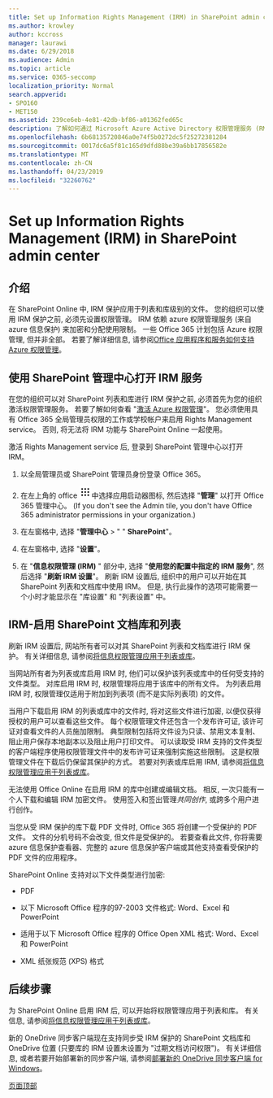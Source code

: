 ```yaml
---
title: Set up Information Rights Management (IRM) in SharePoint admin center
ms.author: krowley
author: kccross
manager: laurawi
ms.date: 6/29/2018
ms.audience: Admin
ms.topic: article
ms.service: O365-seccomp
localization_priority: Normal
search.appverid:
- SPO160
- MET150
ms.assetid: 239ce6eb-4e81-42db-bf86-a01362fed65c
description: 了解如何通过 Microsoft Azure Active Directory 权限管理服务 (RMS) 使用 sharepoint Online IRM 来保护 SharePoint 列表和文档库。
ms.openlocfilehash: 6b68135720846a0e74f5b0272dc5f25272381284
ms.sourcegitcommit: 0017dc6a5f81c165d9dfd88be39a6bb17856582e
ms.translationtype: MT
ms.contentlocale: zh-CN
ms.lasthandoff: 04/23/2019
ms.locfileid: "32260762"
---
```

# <a name="set-up-information-rights-management-irm-in-sharepoint-admin-center"></a>Set up Information Rights Management (IRM) in SharePoint admin center

## <a name="introduction"></a>介绍

在 SharePoint Online 中, IRM 保护应用于列表和库级别的文件。 您的组织可以使用 IRM 保护之前, 必须先设置权限管理。 IRM 依赖 azure 权限管理服务 (来自 azure 信息保护) 来加密和分配使用限制。 一些 Office 365 计划包括 Azure 权限管理, 但并非全部。 若要了解详细信息, 请参阅[Office 应用程序和服务如何支持 Azure 权限管理](https://docs.microsoft.com/azure/information-protection/understand-explore/office-apps-services-support)。
  
## <a name="turn-on-irm-service-using-sharepoint-admin-center"></a>使用 SharePoint 管理中心打开 IRM 服务

在您的组织可以对 SharePoint 列表和库进行 IRM 保护之前, 必须首先为您的组织激活权限管理服务。 若要了解如何查看 "[激活 Azure 权限管理](https://docs.microsoft.com/information-protection/deploy-use/activate-service)"。 您必须使用具有 Office 365 全局管理员权限的工作或学校帐户来启用 Rights Management service。 否则, 将无法将 IRM 功能与 SharePoint Online 一起使用。
  
激活 Rights Management service 后, 登录到 SharePoint 管理中心以打开 IRM。
  
1. 以全局管理员或 SharePoint 管理员身份登录 Office 365。
    
2. 在左上角的 office ![365](media/e5aee650-c566-4100-aaad-4cc2355d909f.png)中选择应用启动器图标, 然后选择 "**管理**" 以打开 Office 365 管理中心。 (If you don't see the Admin tile, you don't have Office 365 administrator permissions in your organization.) 
    
3. 在左窗格中, 选择 "**管理中心** \> " " **SharePoint**"。
    
4. 在左窗格中, 选择 "**设置**"。
    
5. 在 "**信息权限管理 (IRM)** " 部分中, 选择 "**使用您的配置中指定的 IRM 服务**", 然后选择 "**刷新 IRM 设置**"。 刷新 IRM 设置后, 组织中的用户可以开始在其 SharePoint 列表和文档库中使用 IRM。 但是, 执行此操作的选项可能需要一个小时才能显示在 "库设置" 和 "列表设置" 中。
    
## <a name="irm-enable-sharepoint-document-libraries-and-lists"></a>IRM-启用 SharePoint 文档库和列表
<a name="__toc220831191"> </a>

刷新 IRM 设置后, 网站所有者可以对其 SharePoint 列表和文档库进行 IRM 保护。 有关详细信息, 请参阅[将信息权限管理应用于列表或库](apply-irm-to-a-list-or-library.md)。
  
当网站所有者为列表或库启用 IRM 时, 他们可以保护该列表或库中的任何受支持的文件类型。 对库启用 IRM 时, 权限管理将应用于该库中的所有文件。 为列表启用 IRM 时, 权限管理仅适用于附加到列表项 (而不是实际列表项) 的文件。
  
当用户下载启用 IRM 的列表或库中的文件时, 将对这些文件进行加密, 以便仅获得授权的用户可以查看这些文件。 每个权限管理文件还包含一个发布许可证, 该许可证对查看文件的人员施加限制。 典型限制包括将文件设为只读、禁用文本复制、阻止用户保存本地副本以及阻止用户打印文件。 可以读取受 IRM 支持的文件类型的客户端程序使用权限管理文件中的发布许可证来强制实施这些限制。 这是权限管理文件在下载后仍保留其保护的方式。 若要对列表或库启用 IRM, 请参阅[将信息权限管理应用于列表或库](apply-irm-to-a-list-or-library.md)。
  
无法使用 Office Online 在启用 IRM 的库中创建或编辑文档。 相反, 一次只能有一个人下载和编辑 IRM 加密文件。 使用签入和签出管理*共同创作*, 或跨多个用户进行创作。 
  
当您从受 IRM 保护的库下载 PDF 文件时, Office 365 将创建一个受保护的 PDF 文件。 文件的分机号码不会改变, 但文件是受保护的。 若要查看此文件, 你将需要 azure 信息保护查看器、完整的 azure 信息保护客户端或其他支持查看受保护的 PDF 文件的应用程序。 
  
SharePoint Online 支持对以下文件类型进行加密:
  
- PDF
    
- 以下 Microsoft Office 程序的97-2003 文件格式: Word、Excel 和 PowerPoint
    
- 适用于以下 Microsoft Office 程序的 Office Open XML 格式: Word、Excel 和 PowerPoint
    
- XML 纸张规范 (XPS) 格式
    
## <a name="next-steps"></a>后续步骤
<a name="__toc220831191"> </a>

为 SharePoint Online 启用 IRM 后, 可以开始将权限管理应用于列表和库。 有关信息, 请参阅[将信息权限管理应用于列表或库](apply-irm-to-a-list-or-library.md)。
  
新的 OneDrive 同步客户端现在支持同步受 IRM 保护的 SharePoint 文档库和 OneDrive 位置 (只要库的 IRM 设置未设置为 "过期文档访问权限")。 有关详细信息, 或者若要开始部署新的同步客户端, 请参阅[部署新的 OneDrive 同步客户端 for Windows](https://support.office.com/article/3f3a511c-30c6-404a-98bf-76f95c519668)。
  
[页面顶部](#introduction)  

